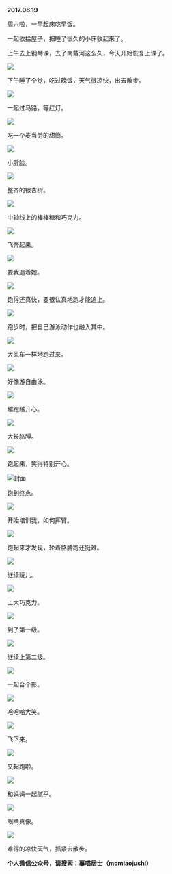 
          
**2017.08.19**

周六啦，一早起床吃早饭。

一起收拾屋子，把睡了很久的小床收起来了。

上午去上钢琴课，去了南戴河这么久，今天开始恢复上课了。


![](//upload-images.jianshu.io/upload_images/51001-285192128a9c1393.jpg)


下午睡了个觉，吃过晚饭，天气很凉快，出去散步。


![](//upload-images.jianshu.io/upload_images/51001-cde975999f36fd3c.jpg)


一起过马路，等红灯。


![](//upload-images.jianshu.io/upload_images/51001-3e730c049f3e80e0.jpg)


吃一个麦当劳的甜筒。


![](//upload-images.jianshu.io/upload_images/51001-4e0819becc70a5f6.jpg)


小胖脸。


![](//upload-images.jianshu.io/upload_images/51001-2f4483c901c90b57.jpg)


整齐的银杏树。


![](//upload-images.jianshu.io/upload_images/51001-3c835c03b42f7521.jpg)


中轴线上的棒棒糖和巧克力。


![](//upload-images.jianshu.io/upload_images/51001-ca1a35114df15f20.jpg)


飞奔起来。


![](//upload-images.jianshu.io/upload_images/51001-722c8b6e80ff7288.jpg)


要我追着她。


![](//upload-images.jianshu.io/upload_images/51001-2ab5d29d614bde0a.jpg)


跑得还真快，要很认真地跑才能追上。


![](//upload-images.jianshu.io/upload_images/51001-580dbdbc6ae2d8a2.jpg)


跑步时，把自己游泳动作也融入其中。


![](//upload-images.jianshu.io/upload_images/51001-aae885cb258403fb.jpg)


大风车一样地跑过来。


![](//upload-images.jianshu.io/upload_images/51001-88a4cef1027271ce.jpg)


好像游自由泳。


![](//upload-images.jianshu.io/upload_images/51001-115dde009dbbf647.jpg)


越跑越开心。


![](//upload-images.jianshu.io/upload_images/51001-2702e81128b490f8.jpg)


大长胳膊。


![](//upload-images.jianshu.io/upload_images/51001-4aefc41998a62bdc.jpg)


跑起来，笑得特别开心。


![](//upload-images.jianshu.io/upload_images/51001-9f6846f7a1f4c264.jpg)封面


跑到终点。


![](//upload-images.jianshu.io/upload_images/51001-07e1ea473d9b91e1.jpg)


开始培训我，如何挥臂。


![](//upload-images.jianshu.io/upload_images/51001-d3e8627e35abeedc.jpg)


跑起来才发现，轮着胳膊跑还挺难。


![](//upload-images.jianshu.io/upload_images/51001-e229f28533498ab1.jpg)


继续玩儿。


![](//upload-images.jianshu.io/upload_images/51001-e0a8ca7d01e57481.jpg)


上大巧克力。


![](//upload-images.jianshu.io/upload_images/51001-b6cf903b71cd5f9c.jpg)


到了第一级。


![](//upload-images.jianshu.io/upload_images/51001-52c1b59ce0e98c37.jpg)


继续上第二级。


![](//upload-images.jianshu.io/upload_images/51001-ff8ba6e7a8a65281.jpg)


一起合个影。


![](//upload-images.jianshu.io/upload_images/51001-c2be47b88b4cd864.jpg)


哈哈哈大笑。


![](//upload-images.jianshu.io/upload_images/51001-e092b39bbd2c45b8.jpg)


飞下来。


![](//upload-images.jianshu.io/upload_images/51001-1f6e598896232734.jpg)


又起跑啦。


![](//upload-images.jianshu.io/upload_images/51001-d045f19bdf48c121.jpg)


和妈妈一起腻乎。


![](//upload-images.jianshu.io/upload_images/51001-ba0ce34dd1e4f804.jpg)


眼睛真像。


![](//upload-images.jianshu.io/upload_images/51001-ee8aa9883bf9ae76.jpg)


难得的凉快天气，抓紧去散步。


**个人微信公众号，请搜索：摹喵居士（momiaojushi）**

        
